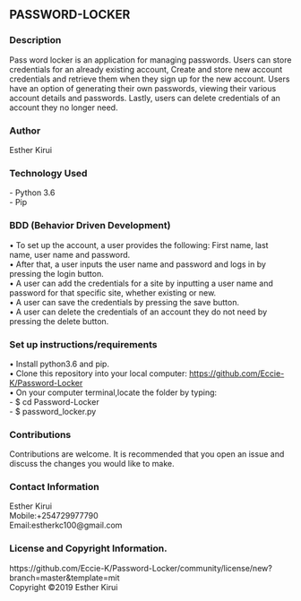 <h2>PASSWORD-LOCKER</h2>

<h3>Description</h3>
Pass word locker is an application for managing passwords. Users can store credentials for an already existing account, Create and store new account credentials and retrieve them when they sign up for the new account. Users have an option of generating their own passwords, viewing their various account details and passwords. Lastly, users can delete credentials of an account they no longer need.

<h3>Author</h3>
Esther Kirui<br>

<h3>Technology Used</h3>
- Python 3.6<br>
- Pip


<h3>BDD (Behavior Driven Development)</h3>
    • To set up the account, a user provides the following: First name, last name, user name and password.<br>
    • After that, a user inputs the user name and password and logs in by pressing the login button.<br>
    • A user can add the credentials for a site by inputting a user name and password for that specific site,    whether existing or new.<br>
    • A user can save the credentials by pressing the save button.<br>
    • A user can delete the credentials of an account they do not need by pressing the delete button.<br>

<h3>Set up instructions/requirements</h3>

• Install python3.6 and pip.<br>
• Clone this repository into your local computer: https://github.com/Eccie-K/Password-Locker<br>
• On your computer terminal,locate the folder by typing:<br>
      - $ cd Password-Locker<br>
      - $ password_locker.py<br>

<h3>Contributions</h3>
Contributions are welcome. It is recommended that you open an issue and discuss the changes you would like to make.<br>

<h3>Contact Information</h3>
Esther Kirui<br>
Mobile:+254729977790<br>
Email:estherkc100@gmail.com<br>

<h3>License and Copyright Information.</h3>
https://github.com/Eccie-K/Password-Locker/community/license/new?branch=master&template=mit<br>
Copyright ©2019 Esther Kirui

